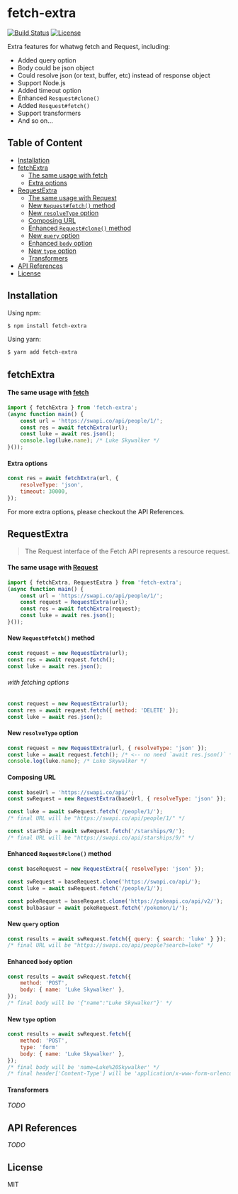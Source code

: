 # fetch-extra

[![Build Status](https://travis-ci.org/Cap32/fetch-extra.svg?branch=master)](https://travis-ci.org/Cap32/fetch-extra)
[![License](https://img.shields.io/badge/license-MIT_License-green.svg?style=flat)](https://github.com/Cap32/fetch-extra/blob/master/LICENSE)

Extra features for whatwg fetch and Request, including:

- Added query option
- Body could be json object
- Could resolve json (or text, buffer, etc) instead of response object
- Support Node.js
- Added timeout option
- Enhanced `Resquest#clone()`
- Added `Resquest#fetch()`
- Support transformers
- And so on...


## Table of Content
<!-- MarkdownTOC -->

- [Installation](#installation)
- [fetchExtra](#fetchextra)
    - [The same usage with fetch](#the-same-usage-with-fetch)
    - [Extra options](#extra-options)
- [RequestExtra](#requestextra)
    - [The same usage with Request](#the-same-usage-with-request)
    - [New `Request#fetch()` method](#new-requestfetch-method)
    - [New `resolveType` option](#new-resolvetype-option)
    - [Composing URL](#composing-url)
    - [Enhanced `Request#clone()` method](#enhanced-requestclone-method)
    - [New `query` option](#new-query-option)
    - [Enhanced `body` option](#enhanced-body-option)
    - [New `type` option](#new-type-option)
    - [Transformers](#transformers)
- [API References](#api-references)
- [License](#license)

<!-- /MarkdownTOC -->


<a name="installation"></a>
## Installation

Using npm:

```bash
$ npm install fetch-extra
```

Using yarn:

```bash
$ yarn add fetch-extra
```

<a name="fetchextra"></a>
## fetchExtra

<a name="the-same-usage-with-fetch"></a>
#### The same usage with [fetch](https://developer.mozilla.org/en-US/docs/Web/API/Fetch_API)

```js
import { fetchExtra } from 'fetch-extra';
(async function main() {
    const url = 'https://swapi.co/api/people/1/';
    const res = await fetchExtra(url);
    const luke = await res.json();
    console.log(luke.name); /* Luke Skywalker */
}());
```

<a name="extra-options"></a>
#### Extra options

```js
const res = await fetchExtra(url, {
    resolveType: 'json',
    timeout: 30000,
});
```

For more extra options, please checkout the API References.


<a name="requestextra"></a>
## RequestExtra

> The Request interface of the Fetch API represents a resource request.

<a name="the-same-usage-with-request"></a>
#### The same usage with [Request](https://developer.mozilla.org/en-US/docs/Web/API/Request)

```js
import { fetchExtra, RequestExtra } from 'fetch-extra';
(async function main() {
    const url = 'https://swapi.co/api/people/1/';
    const request = RequestExtra(url);
    const res = await fetchExtra(request);
    const luke = await res.json();
}());
```

<a name="new-requestfetch-method"></a>
#### New `Request#fetch()` method

```js
const request = new RequestExtra(url);
const res = await request.fetch();
const luke = await res.json();
```

###### with fetching options

```js
const request = new RequestExtra(url);
const res = await request.fetch({ method: 'DELETE' });
const luke = await res.json();
```

<a name="new-resolvetype-option"></a>
#### New `resolveType` option

```js
const request = new RequestExtra(url, { resolveType: 'json' });
const luke = await request.fetch(); /* <-- no need `await res.json()` */
console.log(luke.name); /* Luke Skywalker */
```


<a name="composing-url"></a>
#### Composing URL

```js
const baseUrl = 'https://swapi.co/api/';
const swRequest = new RequestExtra(baseUrl, { resolveType: 'json' });

const luke = await swRequest.fetch('/people/1/');
/* final URL will be "https://swapi.co/api/people/1/" */

const starShip = await swRequest.fetch('/starships/9/');
/* final URL will be "https://swapi.co/api/starships/9/" */
```


<a name="enhanced-requestclone-method"></a>
#### Enhanced `Request#clone()` method

```js
const baseRequest = new RequestExtra({ resolveType: 'json' });

const swRequest = baseRequest.clone('https://swapi.co/api/');
const luke = await swRequest.fetch('/people/1/');

const pokeRequest = baseRequest.clone('https://pokeapi.co/api/v2/');
const bulbasaur = await pokeRequest.fetch('/pokemon/1/');
```


<a name="new-query-option"></a>
#### New `query` option

```js
const results = await swRequest.fetch({ query: { search: 'luke' } });
/* final URL will be "https://swapi.co/api/people?search=luke" */
```


<a name="enhanced-body-option"></a>
#### Enhanced `body` option

```js
const results = await swRequest.fetch({
    method: 'POST',
    body: { name: 'Luke Skywalker' },
});
/* final body will be '{"name":"Luke Skywalker"}' */
```


<a name="new-type-option"></a>
#### New `type` option

```js
const results = await swRequest.fetch({
    method: 'POST',
    type: 'form'
    body: { name: 'Luke Skywalker' },
});
/* final body will be 'name=Luke%20Skywalker' */
/* final header['Content-Type'] will be 'application/x-www-form-urlencoded' */
```


<a name="transformers"></a>
#### Transformers

*TODO*


<a name="api-references"></a>
## API References

*TODO*


<a name="license"></a>
## License

MIT
